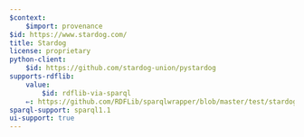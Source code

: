 ```yaml
---
$context:
    $import: provenance
$id: https://www.stardog.com/
title: Stardog
license: proprietary
python-client:
    $id: https://github.com/stardog-union/pystardog
supports-rdflib:
    value:
        $id: rdflib-via-sparql
    ⇐: https://github.com/RDFLib/sparqlwrapper/blob/master/test/stardog__lindas__test.py
sparql-support: sparql1.1
ui-support: true
---
```

